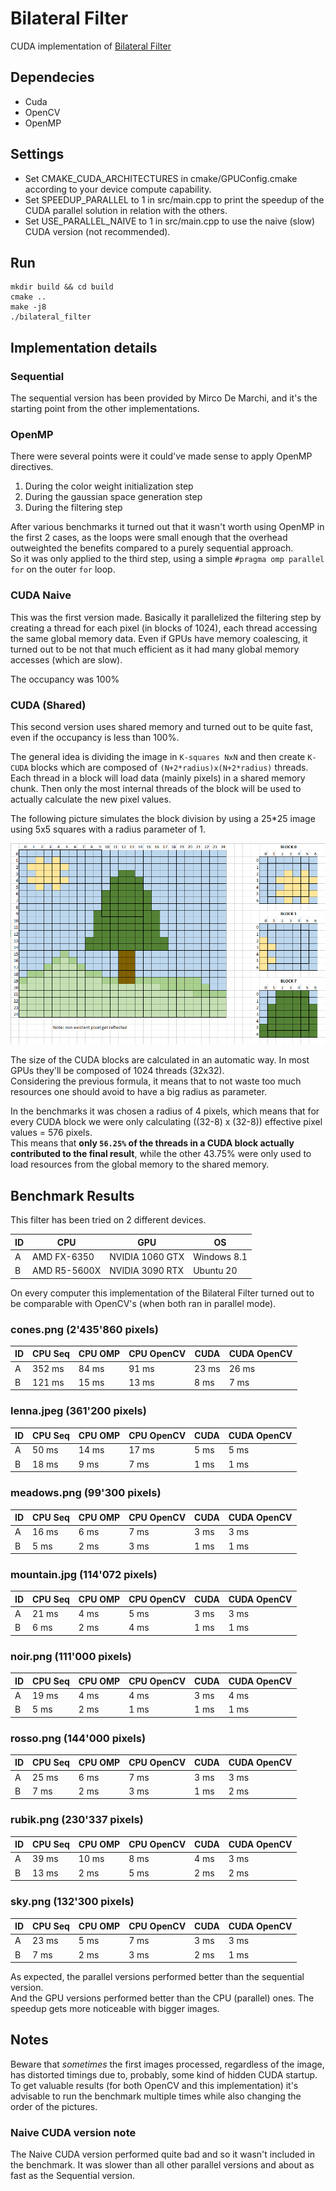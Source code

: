 # Bilateral Filter

CUDA implementation of [Bilateral Filter](https://en.wikipedia.org/wiki/Bilateral_filter)

## Dependecies

- Cuda
- OpenCV
- OpenMP

## Settings

- Set CMAKE_CUDA_ARCHITECTURES in cmake/GPUConfig.cmake according to your device compute capability.
- Set SPEEDUP_PARALLEL to 1 in src/main.cpp to print the speedup of the CUDA parallel solution in relation with the others.
- Set USE_PARALLEL_NAIVE to 1 in src/main.cpp to use the naive (slow) CUDA version (not recommended).

## Run

```
mkdir build && cd build
cmake ..
make -j8
./bilateral_filter
```

## Implementation details

### Sequential

The sequential version has been provided by Mirco De Marchi, and it's the starting point from the other implementations.

### OpenMP

There were several points were it could've made sense to apply OpenMP directives.

1. During the color weight initialization step
2. During the gaussian space generation step
3. During the filtering step

After various benchmarks it turned out that it wasn't worth using OpenMP in the first 2 cases, as the loops were small enough that the overhead outweighted the benefits compared to a purely sequential approach.  
So it was only applied to the third step, using a simple `#pragma omp parallel for` on the outer `for` loop.

### CUDA Naive

This was the first version made. Basically it parallelized the filtering step by creating a thread for each pixel (in blocks of 1024), each thread accessing the same global memory data.
Even if GPUs have memory coalescing, it turned out to be not that much efficient as it had many global memory accesses (which are slow).

The occupancy was 100%

### CUDA (Shared)

This second version uses shared memory and turned out to be quite fast, even if the occupancy is less than 100%.  

The general idea is dividing the image in `K-squares NxN` and then create `K-CUDA` blocks which are composed of `(N+2*radius)x(N+2*radius)` threads.  
Each thread in a block will load data (mainly pixels) in a shared memory chunk. Then only the most internal threads of the block will be used to actually calculate the new pixel values.

The following picture simulates the block division by using a 25*25 image using 5x5 squares with a radius parameter of 1.

<img src="sharedmem.png"></img>

The size of the CUDA blocks are calculated in an automatic way. In most GPUs they'll be composed of 1024 threads (32x32).  
Considering the previous formula, it means that to not waste too much resources one should avoid to have a big radius as parameter.

In the benchmarks it was chosen a radius of 4 pixels, which means that for every CUDA block we were only calculating ((32-8) x (32-8)) effective pixel values = 576 pixels.  
This means that **only `56.25%` of the threads in a CUDA block actually contributed to the final result**, while the other 43.75% were only used to load resources from the global memory to the shared memory.

## Benchmark Results

This filter has been tried on 2 different devices.

| ID | CPU          | GPU             | OS            |
|----|--------------|-----------------|-------------- |
| A  | AMD FX-6350  | NVIDIA 1060 GTX | Windows 8.1   |
| B  | AMD R5-5600X | NVIDIA 3090 RTX | Ubuntu 20     |

On every computer this implementation of the Bilateral Filter turned out to be comparable with OpenCV's (when both ran in parallel mode).

### cones.png (2'435'860 pixels)

| ID | CPU Seq | CPU OMP      | CPU OpenCV        |  CUDA    | CUDA OpenCV     |
|----|---------|--------------|-------------------|----------|-----------------|
| A  | 352 ms  | 84 ms        | 91 ms             |  23 ms   |  26 ms          |
| B  | 121 ms  | 15 ms        | 13 ms             |  8 ms    |  7 ms           |


### lenna.jpeg (361'200 pixels)

| ID | CPU Seq | CPU OMP      | CPU OpenCV        |  CUDA    | CUDA OpenCV     |
|----|---------|--------------|-------------------|----------|-----------------|
| A  | 50 ms   | 14 ms        | 17 ms             |  5 ms    |  5 ms           |
| B  | 18 ms   | 9 ms         | 7 ms              |  1 ms    |  1 ms           |

### meadows.png (99'300 pixels)

| ID | CPU Seq | CPU OMP      | CPU OpenCV        |  CUDA    | CUDA OpenCV     |
|----|---------|--------------|-------------------|----------|-----------------|
| A  | 16 ms   | 6 ms         | 7 ms              |  3 ms    |  3 ms           |
| B  | 5 ms    | 2 ms         | 3 ms              |  1 ms    |  1 ms           |

### mountain.jpg (114'072 pixels)

| ID | CPU Seq | CPU OMP      | CPU OpenCV        |  CUDA    | CUDA OpenCV     |
|----|---------|--------------|-------------------|----------|-----------------|
| A  | 21 ms   | 4 ms         | 5 ms              |  3 ms    |  3 ms           |
| B  | 6 ms    | 2 ms         | 4 ms              |  1 ms    |  1 ms           |

### noir.png (111'000 pixels)

| ID | CPU Seq | CPU OMP      | CPU OpenCV        |  CUDA    | CUDA OpenCV     |
|----|---------|--------------|-------------------|----------|-----------------|
| A  | 19 ms   | 4 ms         | 4 ms              |  3 ms    |  4 ms           |
| B  | 5 ms    | 2 ms         | 1 ms              |  1 ms    |  1 ms           |

### rosso.png (144'000 pixels)

| ID | CPU Seq | CPU OMP      | CPU OpenCV        |  CUDA    | CUDA OpenCV     |
|----|---------|--------------|-------------------|----------|-----------------|
| A  | 25 ms   | 6 ms         | 7 ms              |  3 ms    |  3 ms           |
| B  | 7 ms    | 2 ms         | 3 ms              |  1 ms    |  2 ms           |

### rubik.png (230'337 pixels)

| ID | CPU Seq | CPU OMP      | CPU OpenCV        |  CUDA    | CUDA OpenCV     |
|----|---------|--------------|-------------------|----------|-----------------|
| A  | 39 ms   | 10 ms        | 8 ms              |  4 ms    |  3 ms           |
| B  | 13 ms   | 2 ms         | 5 ms              |  2 ms    |  2 ms           |

### sky.png (132'300 pixels)

| ID | CPU Seq | CPU OMP      | CPU OpenCV        |  CUDA    | CUDA OpenCV     |
|----|---------|--------------|-------------------|----------|-----------------|
| A  | 23 ms   | 5 ms         | 7 ms              |  3 ms    |  3 ms           |
| B  | 7 ms    | 2 ms         | 3 ms              |  2 ms    |  1 ms           |

As expected, the parallel versions performed better than the sequential version.  
And the GPU versions performed better than the CPU (parallel) ones. The speedup gets more noticeable with bigger images.

## Notes

Beware that *sometimes* the first images processed, regardless of the image, has distorted timings due to, probably, some kind of hidden CUDA startup.  
To get valuable results (for both OpenCV and this implementation) it's advisable to run the benchmark multiple times while also changing the order of the pictures.

### Naive CUDA version note

The Naive CUDA version performed quite bad and so it wasn't included in the benchmark. It was slower than all other parallel versions and about as fast as the Sequential version.